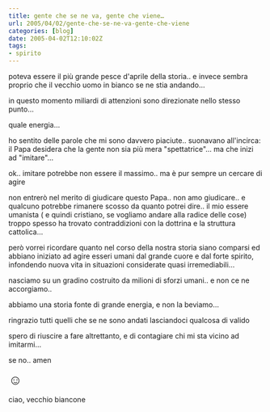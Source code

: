 ```yaml
---
title: gente che se ne va, gente che viene…
url: 2005/04/02/gente-che-se-ne-va-gente-che-viene
categories: [blog]
date: 2005-04-02T12:10:02Z
tags:
- spirito
---
```


poteva essere il più grande pesce d'aprile della storia.. e invece sembra proprio che il vecchio uomo in bianco se ne stia andando…

in questo momento miliardi di attenzioni sono direzionate nello stesso punto…
  
quale energia…

ho sentito delle parole che mi sono davvero piaciute.. suonavano all'incirca: il Papa desidera che la gente non sia pi&#xf9; mera "spettatrice"… ma che inizi ad "imitare"…

ok.. imitare potrebbe non essere il massimo.. ma è pur sempre un cercare di agire

non entrerò nel merito di giudicare questo Papa.. non amo giudicare.. e qualcuno potrebbe rimanere scosso da quanto potrei dire.. il mio essere umanista ( e quindi cristiano, se vogliamo andare alla radice delle cose) troppo spesso ha trovato contraddizioni con la dottrina e la struttura cattolica…
  
però vorrei ricordare quanto nel corso della nostra storia siano comparsi ed abbiano iniziato ad agire esseri umani dal grande cuore e dal forte spirito, infondendo nuova vita in situazioni considerate quasi irremediabili…

nasciamo su un gradino costruito da milioni di sforzi umani.. e non ce ne accorgiamo..
  
abbiamo una storia fonte di grande energia, e non la beviamo…

ringrazio tutti quelli che se ne sono andati lasciandoci qualcosa di valido
  
spero di riuscire a fare altrettanto, e di contagiare chi mi sta vicino ad imitarmi…

se no.. amen

<span style="font-size: 20pt">&#x263a;</span>

ciao, vecchio biancone
